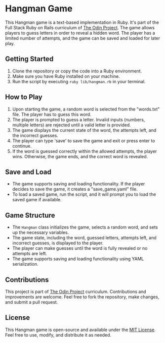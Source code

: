 # Hangman Game

This Hangman game is a text-based implementation in Ruby. It's part of the Full Stack Ruby on Rails curriculum of [The Odin Project](https://www.theodinproject.com). The game allows players to guess letters in order to reveal a hidden word. The player has a limited number of attempts, and the game can be saved and loaded for later play.

## Getting Started

1. Clone the repository or copy the code into a Ruby environment.
2. Make sure you have Ruby installed on your machine.
3. Run the script by executing `ruby lib/hangman.rb` in your terminal.

## How to Play

1. Upon starting the game, a random word is selected from the "words.txt" file. The player has to guess this word.
2. The player is prompted to guess a letter. Invalid inputs (numbers, multiple letters) are rejected until a valid letter is provided.
3. The game displays the current state of the word, the attempts left, and the incorrect guesses.
4. The player can type 'save' to save the game and exit or press enter to continue.
5. If the word is guessed correctly within the allowed attempts, the player wins. Otherwise, the game ends, and the correct word is revealed.

## Save and Load

- The game supports saving and loading functionality. If the player decides to save the game, it creates a "save_game.yaml" file.
- To load a saved game, run the script, and it will prompt you to load the saved game if available.

## Game Structure

- The `Hangman` class initializes the game, selects a random word, and sets up the necessary variables.
- The game state, including the word, guessed letters, attempts left, and incorrect guesses, is displayed to the player.
- The player can make guesses until the word is fully revealed or no attempts are left.
- The game supports saving and loading functionality using YAML serialization.

## Contributions

This project is part of [The Odin Project](https://www.theodinproject.com) curriculum. Contributions and improvements are welcome. Feel free to fork the repository, make changes, and submit a pull request.

## License

This Hangman game is open-source and available under the [MIT License](LICENSE). Feel free to use, modify, and distribute it as needed.